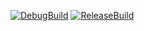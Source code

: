 [![DebugBuild](https://github.com/nakagawa-rikuto/Death-s-Door/actions/workflows/DebugBuild.yml/badge.svg)](https://github.com/nakagawa-rikuto/Death-s-Door/actions/workflows/DebugBuild.yml)
[![ReleaseBuild](https://github.com/nakagawa-rikuto/Engine/actions/workflows/Release.yml/badge.svg)](https://github.com/nakagawa-rikuto/Engine/actions/workflows/Release.yml)
